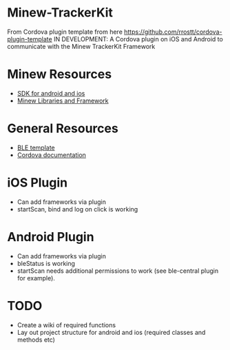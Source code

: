Minew-TrackerKit
======

From Cordova plugin template from here https://github.com/rrostt/cordova-plugin-template
IN DEVELOPMENT: A Cordova plugin on iOS and Android to communicate with the Minew TrackerKit Framework

# Minew Resources

- [SDK for android and ios](http://docs.beaconyun.com/TrackerKit/iOS_MinewTrackerKit_Software_Development_Kit_Guide_en/)
- [Minew Libraries and Framework](https://api.beaconyun.com/d/ba7627b8b03f4cb6a4a1/?p=/iOS&mode=list)

# General Resources

- [BLE template](https://github.com/seermedical/cordova-plugin-ble-central)
- [Cordova documentation](https://cordova.apache.org/docs/en/latest/guide/hybrid/plugins/)


# iOS Plugin
- Can add frameworks via plugin
- startScan, bind and log on click is working

# Android Plugin
- Can add frameworks via plugin
- bleStatus is working
- startScan needs additional permissions to work (see ble-central plugin for example).

# TODO
- Create a wiki of required functions
- Lay out project structure for android and ios (required classes and methods etc)

